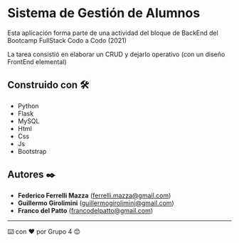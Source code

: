 # Sistema de Gestión de Alumnos


Esta aplicación forma parte de una actividad del bloque de BackEnd del Bootcamp FullStack Codo a Codo (2021)

La tarea consistió en elaborar un CRUD y dejarlo operativo (con un diseño FrontEnd elemental)

## Construido con 🛠️

* Python
* Flask
* MySQL
* Html
* Css
* Js
* Bootstrap

## Autores ✒️

* **Federico Ferrelli Mazza** (ferrelli.mazza@gmail.com)
* **Guillermo Girolimini** (guillermogirolimini@gmail.com)
* **Franco del Patto**  (francodelpatto@gmail.com)




---
⌨️ con ❤️ por Grupo 4 😊
